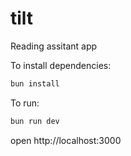 # tilt
Reading assitant app

To install dependencies:
```sh
bun install
```

To run:
```sh
bun run dev
```

open http://localhost:3000

